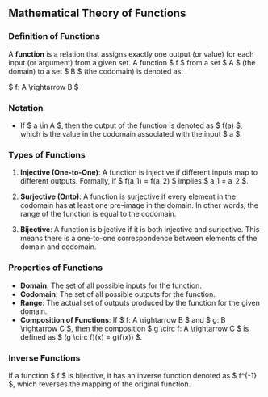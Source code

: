 ## Mathematical Theory of Functions

### Definition of Functions

A **function** is a relation that assigns exactly one output (or value) for each input (or argument) from a given set. A function $ f $ from a set $ A $ (the domain) to a set $ B $ (the codomain) is denoted as:

$ f: A \rightarrow B $

### Notation

- If $ a \in A $, then the output of the function is denoted as $ f(a) $, which is the value in the codomain associated with the input $ a $.

### Types of Functions

1. **Injective (One-to-One)**: A function is injective if different inputs map to different outputs. Formally, if $ f(a_1) = f(a_2) $ implies $ a_1 = a_2 $.

2. **Surjective (Onto)**: A function is surjective if every element in the codomain has at least one pre-image in the domain. In other words, the range of the function is equal to the codomain.

3. **Bijective**: A function is bijective if it is both injective and surjective. This means there is a one-to-one correspondence between elements of the domain and codomain.

### Properties of Functions

- **Domain**: The set of all possible inputs for the function.
- **Codomain**: The set of all possible outputs for the function.
- **Range**: The actual set of outputs produced by the function for the given domain.
- **Composition of Functions**: If $ f: A \rightarrow B $ and $ g: B \rightarrow C $, then the composition $ g \circ f: A \rightarrow C $ is defined as $ (g \circ f)(x) = g(f(x)) $.

### Inverse Functions

If a function $ f $ is bijective, it has an inverse function denoted as $ f^{-1} $, which reverses the mapping of the original function.